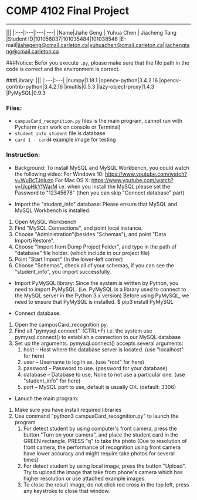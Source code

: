 # COMP 4102 Final Project
-----------

|||
|:---|:---|:---|:---|
|Name|Jiahe Geng | Yuhua Chen | Jiacheng Tang
|Student ID|101056037|101035484|101038546
|E-mail|jiahegeng@cmail.carleton.ca|yuhuachen@cmail.carleton.ca|jiachengtang@cmail.carleton.ca

###Notice:
Befor you execute `.py`, please 
make sure that the file path in the code is correct
and the environment is correct. 

###Library:
|||
|:---|:---|
|numpy|1.18.1
|opencv-python|3.4.2.16
|opencv-contrib-python|3.4.2.16
|imutils|0.5.3
|lazy-object-proxy|1.4.3
|PyMySQL|0.9.3


### Files:
* `campusCard_recognition.py` files is the main program, cannot run with Pycharm (can work on console or Terminal)
* `student_info_student` file is database
* `card 1 - card4` example image for testing

### Instruction:
- Background:
To install MySQL and MySQL Workbench, you could watch the following video:
For Windows 10: https://www.youtube.com/watch?v=WuBcTJnIuzo
For Mac OS X: https://www.youtube.com/watch?v=UcpHkYfWarM
i.e. when you install the MySQL please set the Password to "12345678" 
(then you can skip "Connect database" part)

- Import the "student_info" database:
Please ensure that MySQL and MySQL Workbench is installed.
1. Open MySQL Workbench
2. Find "MySQL Connections", and point local instance.
3. Choose "Administration"(besides "Schemas"), and point "Data Import/Restore".
4. Choose "Import from Dump Project Folder", and type in the path of "database" file holder. (which include in our project file)
5. Point "Start Import" (In the lower-left corner)
6. Choose "Schemas", check all of your schemas, if you can see the "student_info", you import successfully. 

- Import PyMySQL library:
Since the system is written by Python, you need to import PyMySQL. (i.e. PyMySQL is a library used to connect to the MySQL server in the Python 3.x version)
Before using PyMySQL, we need to ensure that PyMySQL is installed.
	$ pip3 install PyMySQL

- Connect database:
1. Open the campusCard_recognition.py.
2. Find all "pymysql.connect". (CTRL+F)		i.e. the system use pymysql.connect() to establish a connection to our MySQL database
3. Set up the arguments. pymysql.connect() accepts several arguments:
	1. host – Host where the database server is located. (use "localhost" for here)
	2. user – Username to log in as. (use "root" for here)
	3. password – Password to use. (password for your database)
	4. database – Database to use, None to not use a particular one. (use "student_info" for here)
	5. port – MySQL port to use, default is usually OK. (default: 3306)

- Lanuch the main program:
1. Make sure you have install required libraries
2. Use command "python3 campusCard_recognition.py" to launch the program
    1. For detect student by using computer's front camera, press the button "Turn on your camera", and place the student card in the GREEN rectangle. PRESS "q" to take the photo
    (Due to resolution of front camera, the performance of recognition using front camera have lower accuracy and might require take photos for several times)
    2. For detect student by using local image, press the button "Upload". Try to upload the image that take from phone's camera which has higher resolution or use attached example images.
    3. To close the result image, do not click red cross in the top left, press any keystroke to close that window. 
